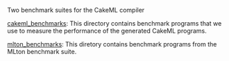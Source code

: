 Two benchmark suites for the CakeML compiler

[cakeml_benchmarks](cakeml_benchmarks):
This directory contains benchmark programs that we use to measure the
performance of the generated CakeML programs.

[mlton_benchmarks](mlton_benchmarks):
This diretory contains benchmark programs from the MLton benchmark
suite.
